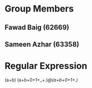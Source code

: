 # Group Members

## Fawad Baig (62669)
## Sameen Azhar (63358)

# Regular Expression

(a+b) (a+b+0+1+_+.)*@(a+b+0+1+.)*
